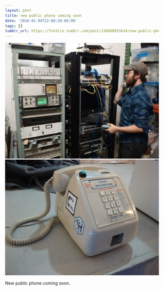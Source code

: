 ```yaml
---
layout: post
title: new public phone coming soon
date: '2016-01-04T22:00:20-08:00'
tags: []
tumblr_url: https://futelco.tumblr.com/post/136660915634/new-public-phone-coming-soon
---
```

 ![](/images/blog/tumblr_o0gu0kW3du1th5ccio2_1280.jpg)  
 ![](/images/blog/tumblr_o0gu0kW3du1th5ccio1_1280.jpg)  
  

New public phone coming soon.

